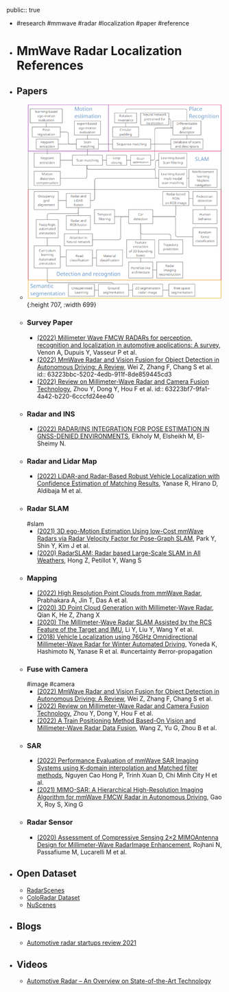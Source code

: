 public:: true

- #research #mmwave #radar #localization #paper #reference
- # MmWave Radar Localization References
- ## Papers
	- ![image.png](../assets/image_1663203277420_0.png){:height 707, :width 699}
	- ### Survey Paper
		- [(2022) Millimeter Wave FMCW RADARs for perception, recognition and localization in automotive applications: A survey](https://ieeexplore.ieee.org/stamp/stamp.jsp?tp=&arnumber=9760104), Venon A, Dupuis Y, Vasseur P et al.
		- [(2022) MmWave Radar and Vision Fusion for Object Detection in Autonomous Driving: A Review](https://doi.org/10.3390/s22072542), Wei Z, Zhang F, Chang S et al.
		  id:: 63223bbc-5202-4edb-911f-8de859445cd3
		- [(2022) Review on Millimeter-Wave Radar and Camera Fusion Technology](https://www.mdpi.com/2071-1050/14/9/5114), Zhou Y, Dong Y, Hou F et al.
		  id:: 63223bf7-9fa1-4a42-b220-6cccfd24ee40
	- ### Radar and INS
		- [(2022) RADAR/INS INTEGRATION FOR POSE ESTIMATION IN GNSS-DENIED ENVIRONMENTS](https://www.int-arch-photogramm-remote-sens-spatial-inf-sci.net/XLIII-B1-2022/137/2022/isprs-archives-XLIII-B1-2022-137-2022.pdf), Elkholy M, Elsheikh M, El-Sheimy N.
	- ### Radar and Lidar Map
		- [(2022) LiDAR-and Radar-Based Robust Vehicle Localization with Confidence Estimation of Matching Results](https://www.mdpi.com/1424-8220/22/9/3545/htm), Yanase R, Hirano D, Aldibaja M et al.
	- ### Radar SLAM
	  #slam
		- [(2021) 3D ego-Motion Estimation Using low-Cost mmWave Radars via Radar Velocity Factor for Pose-Graph SLAM](https://ieeexplore.ieee.org/abstract/document/9495184), Park Y, Shin Y, Kim J et al.
		- [(2020) RadarSLAM: Radar based Large-Scale SLAM in All Weathers](https://ieeexplore.ieee.org/abstract/document/9341287), Hong Z, Petillot Y, Wang S
	- ### Mapping
		- [(2022) High Resolution Point Clouds from mmWave Radar](https://arxiv.org/abs/2206.09273), Prabhakara A, Jin T, Das A et al.
		- [(2020) 3D Point Cloud Generation with Millimeter-Wave Radar](https://doi.org/10.1145/3432221), Qian K, He Z, Zhang X
		- [(2020) The Millimeter-Wave Radar SLAM Assisted by the RCS Feature of the Target and IMU](https://www.mdpi.com/1424-8220/20/18/5421), Li Y, Liu Y, Wang Y et al.
		- [(2018) Vehicle Localization using 76GHz Omnidirectional Millimeter-Wave Radar for Winter Automated Driving](https://ieeexplore.ieee.org/abstract/document/8500378), Yoneda K, Hashimoto N, Yanase R et al.
		  #uncertainty #error-propagation
	- ### Fuse with Camera
	  #image #camera
		- [(2022) MmWave Radar and Vision Fusion for Object Detection in Autonomous Driving: A Review](https://doi.org/10.3390/s22072542), Wei Z, Zhang F, Chang S et al.
		- [(2022) Review on Millimeter-Wave Radar and Camera Fusion Technology](https://www.mdpi.com/2071-1050/14/9/5114), Zhou Y, Dong Y, Hou F et al.
		- [(2022) A Train Positioning Method Based-On Vision and Millimeter-Wave Radar Data Fusion](https://ieeexplore.ieee.org/stamp/stamp.jsp?arnumber=9346048), Wang Z, Yu G, Zhou B et al.
	- ### SAR
		- [(2022) Performance Evaluation of mmWave SAR Imaging Systems using K-domain interpolation and Matched filter methods](https://ieeexplore.ieee.org/abstract/document/9852019), Nguyen Cao Hong P, Trinh Xuan D, Chi Minh City H et al.
		- [(2021) MIMO-SAR: A Hierarchical High-Resolution Imaging Algorithm for mmWave FMCW Radar in Autonomous Driving](https://www.ieee.org/publications/rights/index.html), Gao X, Roy S, Xing G
	- ### Radar Sensor
		- [(2020) Assessment of Compressive Sensing 2×2 MIMOAntenna Design for Millimeter-Wave RadarImage Enhancement]([www.mdpi.com/journal/electronics](https://www.mdpi.com/2079-9292/9/4/624)), Rojhani N, Passafiume M, Lucarelli M et al.
- ## Open Dataset
	- [RadarScenes](https://radar-scenes.com/)
	- [ColoRadar Dataset](https://arpg.github.io/coloradar//)
	- [NuScenes](https://www.nuscenes.org/)
- ## Blogs
	- [Automotive radar startups review 2021](https://medium.com/frontier-tech-review/automotive-radar-startups-review-2021-bcb95f3b5f)
- ## Videos
	- [Automotive Radar – An Overview on State-of-the-Art Technology](https://youtu.be/P-C6_4ceY64)